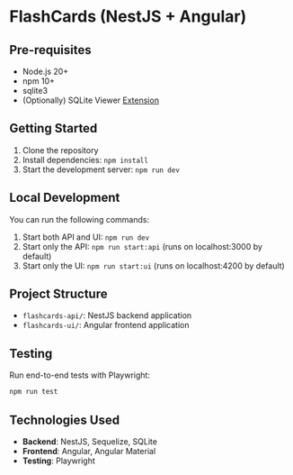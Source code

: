 # FlashCards (NestJS + Angular)

## Pre-requisites

- Node.js 20+
- npm 10+
- sqlite3
- (Optionally) SQLite Viewer [Extension](https://marketplace.visualstudio.com/items?itemName=qwtel.sqlite-viewer)

## Getting Started

1. Clone the repository
2. Install dependencies: `npm install`
3. Start the development server: `npm run dev`

## Local Development

You can run the following commands:

1. Start both API and UI: `npm run dev`
2. Start only the API: `npm run start:api` (runs on localhost:3000 by default)
3. Start only the UI: `npm run start:ui` (runs on localhost:4200 by default)

## Project Structure

- `flashcards-api/`: NestJS backend application
- `flashcards-ui/`: Angular frontend application

## Testing

Run end-to-end tests with Playwright:

```bash
npm run test
```

## Technologies Used

- **Backend**: NestJS, Sequelize, SQLite
- **Frontend**: Angular, Angular Material
- **Testing**: Playwright
